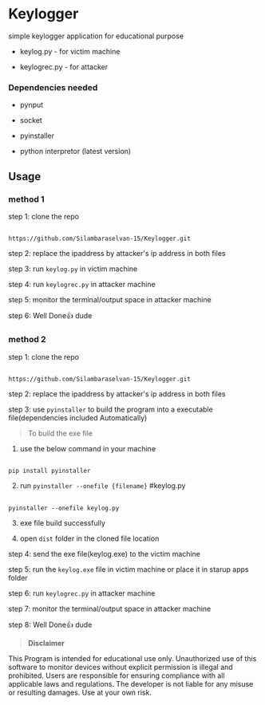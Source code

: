 
# Keylogger

simple keylogger application for educational purpose

+ keylog.py    -  for victim machine

+ keylogrec.py -  for attacker

### Dependencies needed

-  pynput

-  socket

-  pyinstaller

-  python interpretor (latest version)

## Usage
### method 1

step 1: clone the repo 
##
    https://github.com/Silambaraselvan-15/Keylogger.git

step 2: replace the ipaddress by attacker's ip address in both files

step 3: run `keylog.py` in victim machine

step 4: run `keylogrec.py` in attacker machine

step 5: monitor the terminal/output space in attacker machine

step 6: Well Done👍 dude


### method 2

step 1: clone the repo 
##
    https://github.com/Silambaraselvan-15/Keylogger.git

step 2: replace the ipaddress by attacker's ip address in both files

step 3: use `pyinstaller` to build the program into a executable file(dependencies included Automatically)

>To build the exe file

1. use the below command in your machine
##
    pip install pyinstaller

2. run `pyinstaller --onefile {filename}`  #keylog.py
##
    pyinstaller --onefile keylog.py

3. exe file build successfully

4. open `dist` folder in the cloned file location

step 4: send the exe file(keylog.exe) to the victim machine

step 5: run the `keylog.exe` file in victim machine or place it in starup apps folder 

step 6: run `keylogrec.py` in attacker machine

step 7: monitor the terminal/output space in attacker machine

step 8: Well Done👍 dude





> **Disclaimer**

This Program is intended for educational use only. Unauthorized use of this software to monitor devices without explicit permission is illegal and prohibited. Users are responsible for ensuring compliance with all applicable laws and regulations. The developer is not liable for any misuse or resulting damages. Use at your own risk.
